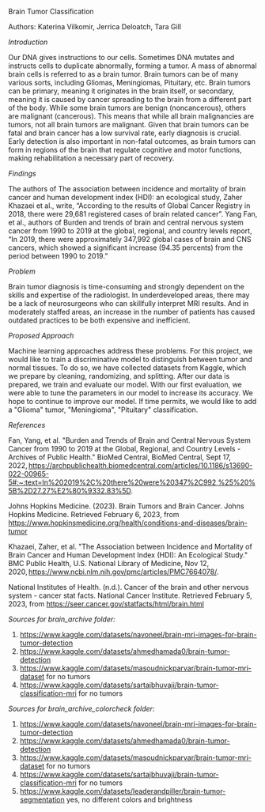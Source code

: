 

Brain Tumor Classification


Authors: Katerina Vilkomir, Jerrica Deloatch, Tara Gill


*Introduction*

Our DNA gives instructions to our cells. Sometimes DNA mutates and instructs cells to duplicate abnormally, forming a tumor. A mass of abnormal brain cells is referred to as a brain tumor. Brain tumors can be of many various sorts, including Gliomas, Meningiomas, Pituitary, etc. Brain tumors can be primary, meaning it originates in the brain itself, or secondary, meaning it is caused by cancer spreading to the brain from a different part of the body. While some brain tumors are benign (noncancerous), others are malignant (cancerous). This means that while all brain malignancies are tumors, not all brain tumors are malignant. Given that brain tumors can be fatal and brain cancer has a low survival rate, early diagnosis is crucial. Early detection is also important in non-fatal outcomes, as brain tumors can form in regions of the brain that regulate cognitive and motor functions, making rehabilitation a necessary part of recovery.

*Findings*

The authors of The association between incidence and mortality of brain cancer and human development index (HDI): an ecological study, Zaher Khazaei et al., write, “According to the results of Global Cancer Registry in 2018, there were 29,681 registered cases of brain related cancer”. Yang Fan, et al., authors of Burden and trends of brain and central nervous system cancer from 1990 to 2019 at the global, regional, and country levels report, “In 2019, there were approximately 347,992 global cases of brain and CNS cancers, which showed a significant increase (94.35 percents) from the period between 1990 to 2019.”

*Problem*

Brain tumor diagnosis is time-consuming and strongly dependent on the skills and expertise of the radiologist. In underdeveloped areas, there may be a lack of neurosurgeons who can skillfully interpret MRI results. And in moderately staffed areas, an increase in the number of patients has caused outdated practices to be both expensive and inefficient.

*Proposed Approach*

Machine learning approaches address these problems. For this project, we would like to train a discriminative model to distinguish between tumor and normal tissues. To do so, we have collected datasets from Kaggle, which we prepare by cleaning, randomizing, and splitting. After our data is prepared, we train and evaluate our model. With our first evaluation, we were able to tune the parameters in our model to increase its accuracy. We hope to continue to improve our model. If time permits, we would like to add a "Glioma" tumor, "Meningioma", "Pituitary" classification.

*References*

Fan, Yang, et al. "Burden and Trends of Brain and Central Nervous System Cancer from 1990 to 2019 at the Global, Regional, and Country Levels - Archives of Public Health." BioMed Central, BioMed Central, Sept 17, 2022, https://archpublichealth.biomedcentral.com/articles/10.1186/s13690-022-00965-5#:~:text=In%202019%2C%20there%20were%20347%2C992,%25%20%5B%2D27.27%E2%80%9332.83%5D. 


Johns Hopkins Medicine. (2023). Brain Tumors and Brain Cancer. Johns Hopkins Medicine. Retrieved February 6, 2023, from https://www.hopkinsmedicine.org/health/conditions-and-diseases/brain-tumor 

 
Khazaei, Zaher, et al. "The Association between Incidence and Mortality of Brain Cancer and Human Development Index (HDI): An Ecological Study." BMC Public Health, U.S. National Library of Medicine, Nov 12, 2020, https://www.ncbi.nlm.nih.gov/pmc/articles/PMC7664078/. 

 
National Institutes of Health. (n.d.). Cancer of the brain and other nervous system - cancer stat facts. National Cancer Institute. Retrieved February 5, 2023, from https://seer.cancer.gov/statfacts/html/brain.html 

 
 
 

*Sources for brain_archive folder:*

1. https://www.kaggle.com/datasets/navoneel/brain-mri-images-for-brain-tumor-detection 
2. https://www.kaggle.com/datasets/ahmedhamada0/brain-tumor-detection  
3. https://www.kaggle.com/datasets/masoudnickparvar/brain-tumor-mri-dataset for no tumors  
4. https://www.kaggle.com/datasets/sartajbhuvaji/brain-tumor-classification-mri for no tumors 

*Sources for brain_archive_colorcheck folder:*

1. https://www.kaggle.com/datasets/navoneel/brain-mri-images-for-brain-tumor-detection 
2. https://www.kaggle.com/datasets/ahmedhamada0/brain-tumor-detection  
3. https://www.kaggle.com/datasets/masoudnickparvar/brain-tumor-mri-dataset for no tumors  
4. https://www.kaggle.com/datasets/sartajbhuvaji/brain-tumor-classification-mri for no tumors 
5. https://www.kaggle.com/datasets/leaderandpiller/brain-tumor-segmentation yes, no different colors and brightness

